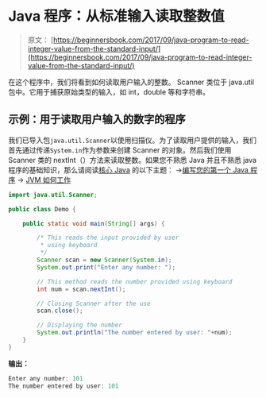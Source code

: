 # Java 程序：从标准输入读取整数值

> 原文： [https://beginnersbook.com/2017/09/java-program-to-read-integer-value-from-the-standard-input/](https://beginnersbook.com/2017/09/java-program-to-read-integer-value-from-the-standard-input/)

在这个程序中，我们将看到如何读取用户输入的整数。 Scanner 类位于 java.util 包中。它用于捕获原始类型的输入，如 int，double 等和字符串。

## 示例：用于读取用户输入的数字的程序

我们已导入包`java.util.Scanner`以使用扫描仪。为了读取用户提供的输入，我们首先通过传递`System.in`作为参数来创建 Scanner 的对象。然后我们使用 Scanner 类的 nextInt（）方法来读取整数。如果您不熟悉 Java 并且不熟悉 java 程序的基础知识，那么请阅读[核心 Java](https://beginnersbook.com/java-tutorial-for-beginners-with-examples/) 的以下主题：
→[编写您的第一个 Java 程序](https://beginnersbook.com/2013/05/first-java-program/)
→ [JVM 如何工作](https://beginnersbook.com/2013/05/jvm/)

```java
import java.util.Scanner;

public class Demo {

    public static void main(String[] args) {

        /* This reads the input provided by user
         * using keyboard
         */
        Scanner scan = new Scanner(System.in);
        System.out.print("Enter any number: ");

        // This method reads the number provided using keyboard
        int num = scan.nextInt();

        // Closing Scanner after the use
        scan.close();

        // Displaying the number 
        System.out.println("The number entered by user: "+num);
    }
}
```

**输出：**

```java
Enter any number: 101
The number entered by user: 101
```